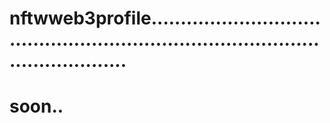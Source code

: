 # nftwweb3profile......................................................................................................
# soon..
